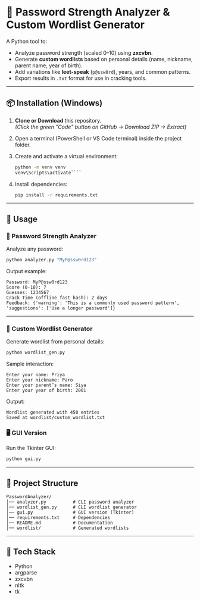 
# 🔐 Password Strength Analyzer & Custom Wordlist Generator

A Python tool to:
- Analyze password strength (scaled 0–10) using **zxcvbn**.
- Generate **custom wordlists** based on personal details (name, nickname, parent name, year of birth).
- Add variations like **leet-speak** (`p@ssw0rd`), years, and common patterns.
- Export results in `.txt` format for use in cracking tools.

---

## 📦 Installation (Windows)

1. **Clone or Download** this repository.  
   *(Click the green "Code" button on GitHub → Download ZIP → Extract)*

2. Open a terminal (PowerShell or VS Code terminal) inside the project folder.

3. Create and activate a virtual environment:
   ```bash
   python -m venv venv
   venv\Scripts\activate````

4. Install dependencies:

   ```bash
   pip install -r requirements.txt
   ```

---

## 🚀 Usage

### 🔎 Password Strength Analyzer

Analyze any password:

```bash
python analyzer.py "MyP@ssw0rd123"
```

Output example:

```
Password: MyP@ssw0rd123
Score (0-10): 7
Guesses: 1234567
Crack Time (offline fast hash): 2 days
Feedback: {'warning': 'This is a commonly used password pattern', 'suggestions': ['Use a longer password']}
```

---

### 📝 Custom Wordlist Generator

Generate wordlist from personal details:

```bash
python wordlist_gen.py
```

Sample interaction:

```
Enter your name: Priya
Enter your nickname: Paro
Enter your parent’s name: Siya
Enter your year of birth: 2001
```

Output:

```
Wordlist generated with 450 entries
Saved at wordlist/custom_wordlist.txt
```
### 🖥️ GUI Version
Run the Tkinter GUI:
```bash
python gui.py
```
---

## 📂 Project Structure

```
PasswordAnalyzer/
│── analyzer.py          # CLI password analyzer
│── wordlist_gen.py      # CLI wordlist generator
│── gui.py               # GUI version (Tkinter)
│── requirements.txt     # Dependencies
│── README.md            # Documentation
│── wordlist/            # Generated wordlists

```

---

## 🔧 Tech Stack

* Python 
* argparse
* zxcvbn
* nltk
* tk
